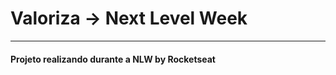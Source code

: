 # Valoriza -> Next Level Week

-------------------------------

#### Projeto realizando durante a NLW by Rocketseat